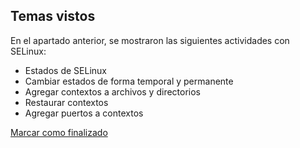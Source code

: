 ## Temas vistos

En el apartado anterior, se mostraron las siguientes actividades con SELinux:
* Estados de SELinux
* Cambiar estados de forma temporal y permanente
* Agregar contextos a archivos y directorios
* Restaurar contextos
* Agregar puertos a contextos


<a onclick="test()" href="https://fx-learning.mgait.services/finish/security-selinux" target="_parent" class="btn primary-btn">Marcar como finalizado</a>
